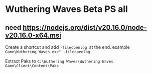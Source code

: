 # Wuthering Waves Beta PS all
need
https://nodejs.org/dist/v20.16.0/node-v20.16.0-x64.msi
-----------------------------------------------------
Create a shortcut and add ```-fileopenlog ```at the end. 
example ``` Game\Wuthering Waves.exe" -fileopenlog```

Extract Paks to ```C:\Wuthering Waves\Wuthering Waves Game\Client\Content\Paks```
